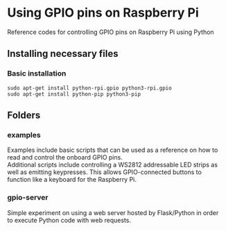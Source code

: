 # Using GPIO pins on Raspberry Pi
Reference codes for controlling GPIO pins on Raspberry Pi using Python

## Installing necessary files
### Basic installation
```
sudo apt-get install python-rpi.gpio python3-rpi.gpio
sudo apt-get install python-pip python3-pip
```

## Folders
### examples
Examples include basic scripts that can be used as a reference on how to read and control the onboard GPIO pins.<br>
Additional scripts include controlling a WS2812 addressable LED strips as well as emitting keypresses. This allows GPIO-connected buttons to function like a keyboard for the Raspberry Pi.

### gpio-server
Simple experiment on using a web server hosted by Flask/Python in order to execute Python code with web requests.
